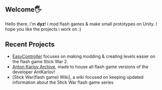 ## Welcome🖐
Hello there, i'm **dyz**! i mod flash games & make small prototypes on Unity. I hope you like the projects i work on :)

## Recent Projects
- [EasyController](https://github.com/dyzqy/EasyController) focuses on making modding & creating levels easier on the flash game Stick War 2.
- [Anton Karlov Archive](https://github.com/Qestoski/Anton-Karlov-Archives), made to house all flash game versions of the developer AntKarlov!
- [Stick War(flash game) Wiki], a wiki focused on keeping updated information about the Stick War flash game series

